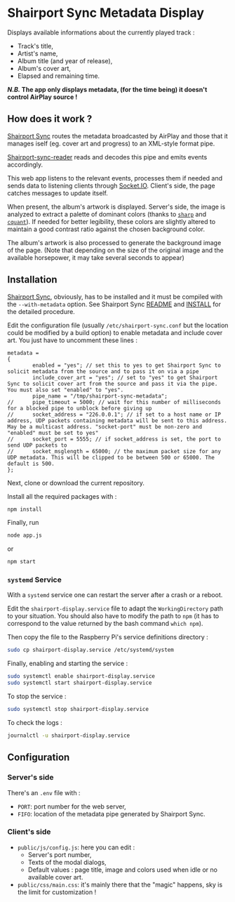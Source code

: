 # Shairport Sync Metadata Display

Displays available informations about the currently played track :

- Track's title,
- Artist's name,
- Album title (and year of release),
- Album's cover art,
- Elapsed and remaining time.

__*N.B.* The app only displays metadata, (for the time being) it doesn't control AirPlay source !__

## How does it work ?

[Shairport Sync](https://github.com/mikebrady/shairport-sync) routes the metadata broadcasted by AirPlay and those that it manages iself (eg. cover art and progress) to an XML-style format pipe.

[Shairport-sync-reader](https://github.com/roblan/shairport-sync-reader) reads and decodes this pipe and emits events accordingly.

This web app listens to the relevant events, processes them if needed and sends data to listening clients through [Socket.IO](https://socket.io). Client's side, the page catches messages to update itself.

When present, the album's artwork is displayed. Server's side, the image is analyzed to extract a palette of dominant colors (thanks to [`sharp`](https://github.com/lovell/sharp) and [`cquant`](https://github.com/xVanTuring/cquant)). If needed for better legibility, these colors are slightly altered to maintain a good contrast ratio against the chosen background color.

The album's artwork is also processed to generate the background image of the page. (Note that depending on the size of the original image and the available horsepower, it may take several seconds to appear)

## Installation

[Shairport Sync](https://github.com/mikebrady/shairport-sync), obviously, has to be installed and it must be compiled with the `--with-metadata` option. See Shairport Sync [README](https://github.com/mikebrady/shairport-sync) and [INSTALL](https://github.com/mikebrady/shairport-sync/blob/master/INSTALL.md) for the detailed procedure.

Edit the configuration file (usually `/etc/shairport-sync.conf` but the location could be modified by a build option) to enable metadata and include cover art. You just have to uncomment these lines :

```
metadata =
{
        enabled = "yes"; // set this to yes to get Shairport Sync to solicit metadata from the source and to pass it on via a pipe
        include_cover_art = "yes"; // set to "yes" to get Shairport Sync to solicit cover art from the source and pass it via the pipe. You must also set "enabled" to "yes".
        pipe_name = "/tmp/shairport-sync-metadata";
//      pipe_timeout = 5000; // wait for this number of milliseconds for a blocked pipe to unblock before giving up
//      socket_address = "226.0.0.1"; // if set to a host name or IP address, UDP packets containing metadata will be sent to this address. May be a multicast address. "socket-port" must be non-zero and "enabled" must be set to yes"
//      socket_port = 5555; // if socket_address is set, the port to send UDP packets to
//      socket_msglength = 65000; // the maximum packet size for any UDP metadata. This will be clipped to be between 500 or 65000. The default is 500.
};
```

Next, clone or download the current repository.

Install all the required packages with :

```bash
npm install
```

Finally, run 

```bash
node app.js
```

or

```bash
npm start
```

### `systemd` Service

With a `systemd` service one can restart the server after a crash or a reboot.

Edit the `shairport-display.service` file to adapt the `WorkingDirectory` path to your situation. You should also have to modify the path to `npm` (it has to correspond to the value returned by the bash command `which npm`).

Then copy the file to the Raspberry Pi's service definitions directory :

```bash
sudo cp shairport-display.service /etc/systemd/system
```

Finally, enabling and starting the service :

```bash
sudo systemctl enable shairport-display.service
sudo systemctl start shairport-display.service
```

To stop the service :

```bash
sudo systemctl stop shairport-display.service
```

To check the logs :

```bash
journalctl -u shairport-display.service
```

## Configuration

### Server's side

There's an `.env` file with :

- `PORT`: port number for the web server,
- `FIFO`: location of the metadata pipe generated by Shairport Sync.

### Client's side

- `public/js/config.js`: here you can edit :
  - Server's port number,
  - Texts of the modal dialogs,
  - Default values : page title, image and colors used when idle or no available cover art.
- `public/css/main.css`: it's mainly there that the "magic" happens, sky is the limit for customization !
